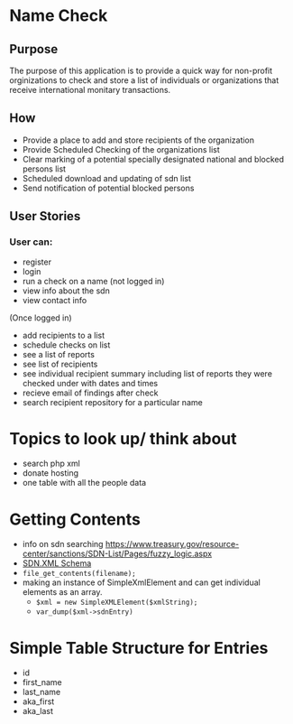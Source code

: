 # Name Check

## Purpose

The purpose of this application is to provide a quick way for non-profit orginizations
to check and store a list of individuals or organizations that receive international monitary transactions.

## How
- Provide a place to add and store recipients of the organization
- Provide Scheduled Checking of the organizations list
- Clear marking of a potential specially designated national and blocked persons list 
- Scheduled download and updating of sdn list
- Send notification of potential blocked persons 

## User Stories

### User can:

- register
- login
- run a check on a name (not logged in)
- view info about the sdn 
- view contact info

(Once logged in)

- add recipients to a list
- schedule checks on list
- see a list of reports
- see list of recipients
- see individual recipient summary including list of reports they were checked under with dates and times
- recieve email of findings after check
- search recipient repository for a particular name

# Topics to look up/ think about
- search php xml
- donate hosting
- one table with all the people data 


# Getting Contents
   - info on sdn searching https://www.treasury.gov/resource-center/sanctions/SDN-List/Pages/fuzzy_logic.aspx
   - [SDN.XML Schema](https://www.treasury.gov/resource-center/sanctions/SDN-List/Documents/sdn.xsd)
   - `file_get_contents(filename);`
   - making an instance of SimpleXmlElement and can get individual elements as an array.
      - `$xml = new SimpleXMLElement($xmlString);`
      - `var_dump($xml->sdnEntry)`

# Simple Table Structure for Entries
- id
- first_name
- last_name
- aka_first
- aka_last










